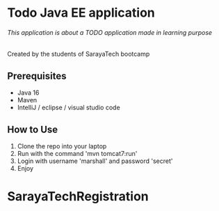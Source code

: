 # Todo Java EE application
###### This application is about a TODO application made in learning purpose
Created by the students of SarayaTech bootcamp
## Prerequisites
- Java 16
- Maven
- IntelliJ / eclipse / visual studio code

## How to Use
1. Clone the repo into your laptop
2. Run with the command 'mvn tomcat7:run'
3. Login with username 'marshall' and password 'secret'
4. Enjoy

# SarayaTechRegistration

